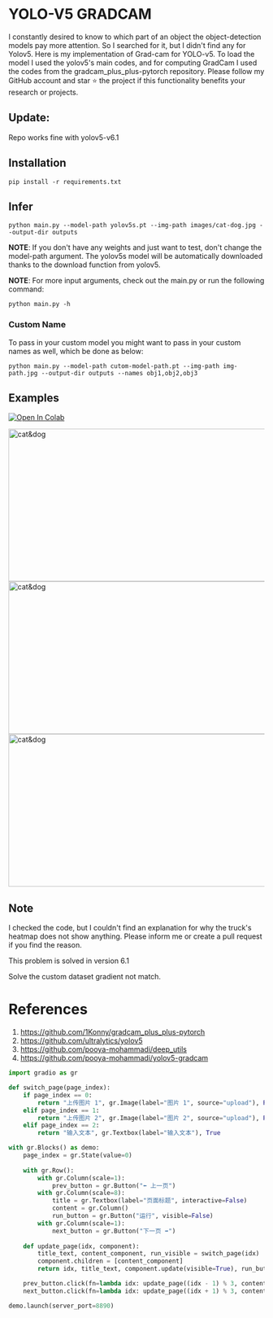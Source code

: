 # YOLO-V5 GRADCAM

I constantly desired to know to which part of an object the object-detection models pay more attention. So I searched for it, but I didn't find any for Yolov5.
Here is my implementation of Grad-cam for YOLO-v5. To load the model I used the yolov5's main codes, and for computing GradCam I used the codes from the gradcam_plus_plus-pytorch repository.
Please follow my GitHub account and star ⭐ the project if this functionality benefits your research or projects.

## Update:
Repo works fine with yolov5-v6.1


## Installation
`pip install -r requirements.txt`

## Infer
`python main.py --model-path yolov5s.pt --img-path images/cat-dog.jpg --output-dir outputs`

**NOTE**: If you don't have any weights and just want to test, don't change the model-path argument. The yolov5s model will be automatically downloaded thanks to the download function from yolov5. 

**NOTE**: For more input arguments, check out the main.py or run the following command:

```python main.py -h```

### Custom Name
To pass in your custom model you might want to pass in your custom names as well, which be done as below:
```
python main.py --model-path cutom-model-path.pt --img-path img-path.jpg --output-dir outputs --names obj1,obj2,obj3 
```
## Examples
[![Open In Colab](https://colab.research.google.com/assets/colab-badge.svg)](https://colab.research.google.com/github/pooya-mohammadi/yolov5-gradcam/blob/master/main.ipynb)

<img src="https://raw.githubusercontent.com/pooya-mohammadi/yolov5-gradcam/master/outputs/eagle-res.jpg" alt="cat&dog" height="300" width="1200">
<img src="https://raw.githubusercontent.com/pooya-mohammadi/yolov5-gradcam/master/outputs/cat-dog-res.jpg" alt="cat&dog" height="300" width="1200">
<img src="https://raw.githubusercontent.com/pooya-mohammadi/yolov5-gradcam/master/outputs/dog-res.jpg" alt="cat&dog" height="300" width="1200">

## Note
I checked the code, but I couldn't find an explanation for why the truck's heatmap does not show anything. Please inform me or create a pull request if you find the reason.

This problem is solved in version 6.1

Solve the custom dataset gradient not match.

# References
1. https://github.com/1Konny/gradcam_plus_plus-pytorch
2. https://github.com/ultralytics/yolov5
3. https://github.com/pooya-mohammadi/deep_utils
4. https://github.com/pooya-mohammadi/yolov5-gradcam
```python
import gradio as gr

def switch_page(page_index):
    if page_index == 0:
        return "上传图片 1", gr.Image(label="图片 1", source="upload"), False
    elif page_index == 1:
        return "上传图片 2", gr.Image(label="图片 2", source="upload"), False
    elif page_index == 2:
        return "输入文本", gr.Textbox(label="输入文本"), True

with gr.Blocks() as demo:
    page_index = gr.State(value=0)
    
    with gr.Row():
        with gr.Column(scale=1):
            prev_button = gr.Button("⬅️ 上一页")
        with gr.Column(scale=8):
            title = gr.Textbox(label="页面标题", interactive=False)
            content = gr.Column()
            run_button = gr.Button("运行", visible=False)
        with gr.Column(scale=1):
            next_button = gr.Button("下一页 ➡️")
    
    def update_page(idx, component):
        title_text, content_component, run_visible = switch_page(idx)
        component.children = [content_component]
        return idx, title_text, component.update(visible=True), run_button.update(visible=run_visible)

    prev_button.click(fn=lambda idx: update_page((idx - 1) % 3, content), inputs=page_index, outputs=[page_index, title, content, run_button])
    next_button.click(fn=lambda idx: update_page((idx + 1) % 3, content), inputs=page_index, outputs=[page_index, title, content, run_button])

demo.launch(server_port=8890)
